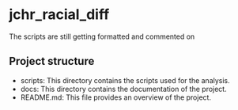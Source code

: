 # jchr_racial_diff

The scripts are still getting formatted and commented on

## Project structure
- scripts: This directory contains the scripts used for the analysis.
- docs: This directory contains the documentation of the project.
- README.md: This file provides an overview of the project.
